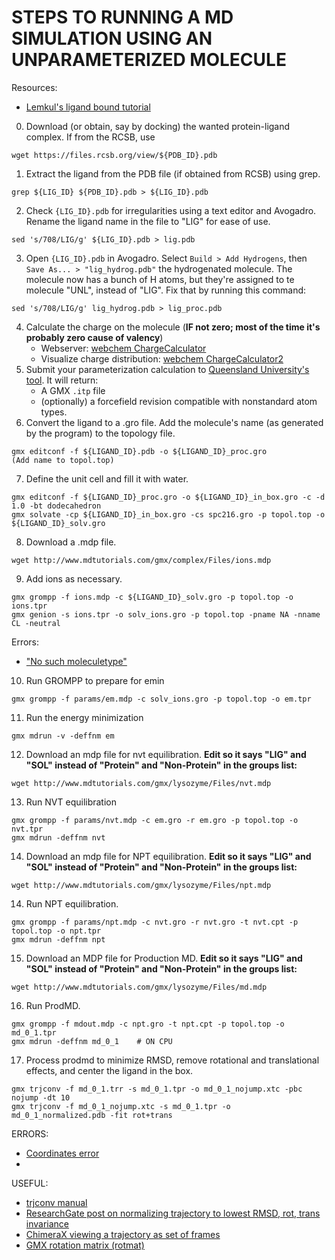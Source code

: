 # STEPS TO RUNNING A MD SIMULATION USING AN UNPARAMETERIZED MOLECULE

Resources:
* [Lemkul's ligand bound tutorial](http://www.mdtutorials.com/gmx/complex/01_pdb2gmx.html)

0. Download (or obtain, say by docking) the wanted protein-ligand complex. If from the RCSB, use 
```
wget https://files.rcsb.org/view/${PDB_ID}.pdb
```
1. Extract the ligand from the PDB file (if obtained from RCSB) using grep.
```
grep ${LIG_ID} ${PDB_ID}.pdb > ${LIG_ID}.pdb
```
2. Check `{LIG_ID}.pdb` for irregularities using a text editor and Avogadro. Rename the ligand name in the file to "LIG" for ease of use.
```
sed 's/708/LIG/g' ${LIG_ID}.pdb > lig.pdb
```
3. Open `{LIG_ID}.pdb` in Avogadro. Select `Build > Add Hydrogens`, then `Save As... > "lig_hydrog.pdb"` the hydrogenated molecule. The molecule now has a bunch of H atoms, but they're assigned to te molecule "UNL", instead of "LIG". Fix that by running this command:
```
sed 's/708/LIG/g' lig_hydrog.pdb > lig_proc.pdb
```
4. Calculate the charge on the molecule (**IF not zero; most of the time it's probably zero cause of valency**)
    * Webserver: [webchem ChargeCalculator](https://webchem.ncbr.muni.cz/Platform/ChargeCalculator)
    * Visualize charge distribution: [webchem ChargeCalculator2](https://acc2.ncbr.muni.cz/)
5. Submit your parameterization calculation to [Queensland University's tool](https://atb.uq.edu.au/index.py). It will return:
    * A GMX `.itp` file
    * (optionally) a forcefield revision compatible with nonstandard atom types.
6. Convert the ligand to a .gro file. Add the molecule's name (as generated by the program) to the topology file.
```
gmx editconf -f ${LIGAND_ID}.pdb -o ${LIGAND_ID}_proc.gro
(Add name to topol.top)
```
7. Define the unit cell and fill it with water.
```
gmx editconf -f ${LIGAND_ID}_proc.gro -o ${LIGAND_ID}_in_box.gro -c -d 1.0 -bt dodecahedron
gmx solvate -cp ${LIGAND_ID}_in_box.gro -cs spc216.gro -p topol.top -o ${LIGAND_ID}_solv.gro
```
8. Download a .mdp file.
```
wget http://www.mdtutorials.com/gmx/complex/Files/ions.mdp
```
9. Add ions as necessary.
```
gmx grompp -f ions.mdp -c ${LIGAND_ID}_solv.gro -p topol.top -o ions.tpr
gmx genion -s ions.tpr -o solv_ions.gro -p topol.top -pname NA -nname CL -neutral
```

Errors:
* ["No such moleculetype"](http://www.gromacs.org/Documentation/Errors?highlight=gromacs#Fatal_error.3a_No_such_moleculetype_XXX)

10. Run GROMPP to prepare for emin

```
gmx grompp -f params/em.mdp -c solv_ions.gro -p topol.top -o em.tpr
```

11. Run the energy minimization

```
gmx mdrun -v -deffnm em
```

12. Download an mdp file for nvt equilibration. **Edit so it says "LIG" and "SOL" instead of "Protein" and "Non-Protein" in the groups list:**

```
wget http://www.mdtutorials.com/gmx/lysozyme/Files/nvt.mdp
```

13. Run NVT equilibration
```
gmx grompp -f params/nvt.mdp -c em.gro -r em.gro -p topol.top -o nvt.tpr
gmx mdrun -deffnm nvt
```

14. Download an mdp file for NPT equilibration. **Edit so it says "LIG" and "SOL" instead of "Protein" and "Non-Protein" in the groups list:**
```
wget http://www.mdtutorials.com/gmx/lysozyme/Files/npt.mdp
```

14. Run NPT equilibration.
```
gmx grompp -f params/npt.mdp -c nvt.gro -r nvt.gro -t nvt.cpt -p topol.top -o npt.tpr
gmx mdrun -deffnm npt
```

15. Download an MDP file for Production MD. **Edit so it says "LIG" and "SOL" instead of "Protein" and "Non-Protein" in the groups list:**

```
wget http://www.mdtutorials.com/gmx/lysozyme/Files/md.mdp
```

16. Run ProdMD.
```
gmx grompp -f mdout.mdp -c npt.gro -t npt.cpt -p topol.top -o md_0_1.tpr
gmx mdrun -deffnm md_0_1	# ON CPU
```
17. Process prodmd to minimize RMSD, remove rotational and translational effects, and center the ligand in the box.
```
gmx trjconv -f md_0_1.trr -s md_0_1.tpr -o md_0_1_nojump.xtc -pbc nojump -dt 10
gmx trjconv -f md_0_1_nojump.xtc -s md_0_1.tpr -o md_0_1_normalized.pdb -fit rot+trans
```

ERRORS:
* [Coordinates error](https://www.researchgate.net/post/How_to_correct_the_number_of_coordinates_in_gromacs_file_solvgro_topoltop)
* 

USEFUL:
* [trjconv manual](http://manual.gromacs.org/documentation/2018/onlinehelp/gmx-trjconv.html)
* [ResearchGate post on normalizing trajectory to lowest RMSD, rot, trans invariance](https://www.researchgate.net/post/unwanted_rotation_in_gromacs)
* [ChimeraX viewing a trajectory as set of frames](https://www.cgl.ucsf.edu/chimerax/docs/user/commands/coordset.html)
* [GMX rotation matrix (rotmat)](http://manual.gromacs.org/archive/5.0.2/programs/gmx-rotmat.html)
